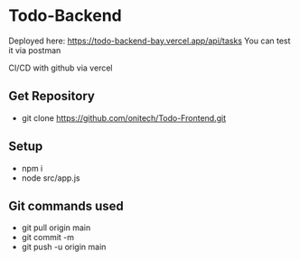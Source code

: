 # Todo-Backend
Deployed here: https://todo-backend-bay.vercel.app/api/tasks
You can test it via postman

CI/CD with github via vercel

## Get Repository
- git clone https://github.com/onitech/Todo-Frontend.git

## Setup
- npm i
- node src/app.js

## Git commands used
- git pull origin main
- git commit -m
- git push -u origin main
